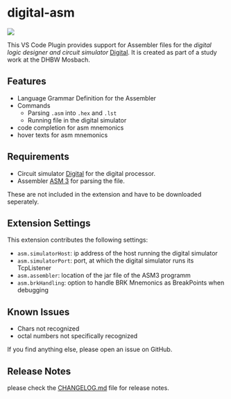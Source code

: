 # digital-asm 

[![](https://vsmarketplacebadge.apphb.com/version/Herbert-Karl.digital-asm.svg)](https://marketplace.visualstudio.com/items?itemName=Herbert-Karl.digital-asm)

This VS Code Plugin provides support for Assembler files for the _digital logic designer and circuit simulator_ [Digital](https://github.com/hneemann/Digital).
It is created as part of a study work at the DHBW Mosbach.

## Features

* Language Grammar Definition for the Assembler
* Commands
  * Parsing `.asm` into `.hex` and `.lst`
  * Running file in the digital simulator
* code completion for asm mnemonics
* hover texts for asm mnemonics

## Requirements

* Circuit simulator [Digital](https://github.com/hneemann/Digital) for the digital processor.
* Assembler [ASM 3](https://github.com/hneemann/Assembler) for parsing the file.

These are not included in the extension and have to be downloaded seperately.

## Extension Settings

This extension contributes the following settings:

* `asm.simulatorHost`: ip address of the host running the digital simulator 
* `asm.simulatorPort`: port, at which the digital simulator runs its TcpListener
* `asm.assembler`: location of the jar file of the ASM3 programm
* `asm.brkHandling`: option to handle BRK Mnemonics as BreakPoints when debugging

## Known Issues

* Chars not recognized
* octal numbers not specifically recognized

If you find anything else, please open an issue on GitHub.

## Release Notes

please check the [CHANGELOG.md](CHANGELOG.md) file for release notes.
